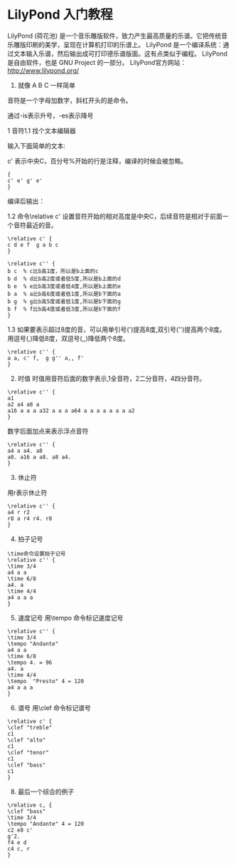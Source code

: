 # LilyPond 入门教程

LilyPond (荷花池) 是一个音乐雕版软件，致力产生最高质量的乐谱。它把传统音乐雕版印刷的美学，呈现在计算机打印的乐谱上。
LilyPond 是一个编译系统：通过文本输入乐谱，然后输出成可打印德乐谱版面。这有点类似于编程。
LilyPond 是自由软件，也是 GNU Project 的一部分。
LilyPond官方网站：http://www.lilypond.org/

1. 就像 A B C 一样简单

音符是一个字母加数字，斜杠开头的是命令。

通过-is表示升号，-es表示降号

1 音符1.1 找个文本编辑器

输入下面简单的文本:

c' 表示中央C，百分号%开始的行是注释，编译的时候会被忽略。

```
{
c' e' g' e'
}
```

编译后输出：

1.2 命令\relative c' 设置音符开始的相对高度是中央C，后续音符是相对于前面一个音符最近的音。

```
\relative c' { 
c d e f  g a b c
}
```


```
\relative c'' {  
b c  % c比b高1度，所以是b上面的c 
b d  % d比b高2度或者低5度,所以是b上面的d  
b e  % e比b高3度或者低4度,所以是b上面的e  
b a  % a比b高6度或者低1度,所以是b下面的a  
b g  % g比b高5度或者低1度,所以是b下面的g  
b f  % f比b高4度或者低3度,所以是b下面的f
}
```


1.3 如果要表示超过8度的音，可以用单引号(')提高8度,双引号('')提高两个8度。用逗号(,)降低8度，双逗号(,,)降低两个8度。
```
\relative c'' {  
a a, c' f,  g g'' a,, f'
}
```


2. 时值
时值用音符后面的数字表示,1全音符，2二分音符，4四分音符。
```
\relative c'' {  
a1  
a2 a4 a8 a  
a16 a a a a32 a a a a64 a a a a a a a a2
}
```



数字后面加点来表示浮点音符

```
\relative c'' { 
a4 a a4. a8  
a8. a16 a a8. a8 a4.
}
```

3. 休止符

用r表示休止符

```
\relative c'' {  
a4 r r2  
r8 a r4 r4. r8
}
```

4. 拍子记号
```
\time命令设置拍子记号
\relative c'' {  
\time 3/4  
a4 a a  
\time 6/8  
a4. a  
\time 4/4  
a4 a a a
}
```

5. 速度记号
用\tempo 命令标记速度记号
```
\relative c'' {  
\time 3/4  
\tempo "Andante"  
a4 a a 
\time 6/8  
\tempo 4. = 96  
a4. a  
\time 4/4  
\tempo  "Presto" 4 = 120  
a4 a a a
}
```

6. 谱号
用\clef 命令标记谱号
```
\relative c' {  
\clef "treble"  
c1  
\clef "alto"  
c1  
\clef "tenor"  
c1  
\clef "bass" 
c1
}
```

8. 最后一个综合的例子

```
\relative c, {  
\clef "bass" 
\time 3/4  
\tempo "Andante" 4 = 120  
c2 e8 c'  
g'2. 
f4 e d  
c4 c, r
}
```
